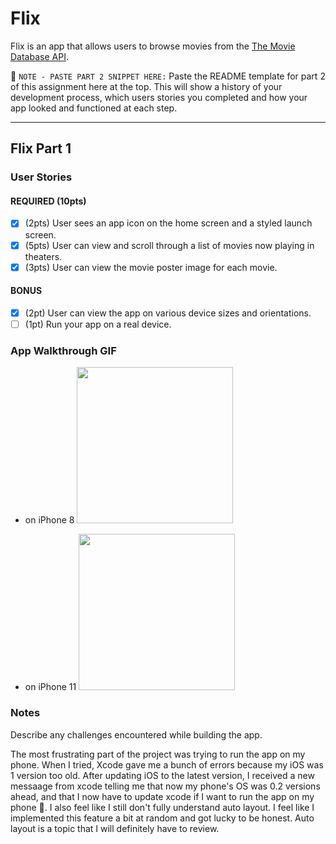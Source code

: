 # Flix

Flix is an app that allows users to browse movies from the [The Movie Database API](http://docs.themoviedb.apiary.io/#).

📝 `NOTE - PASTE PART 2 SNIPPET HERE:` Paste the README template for part 2 of this assignment here at the top. This will show a history of your development process, which users stories you completed and how your app looked and functioned at each step.

---

## Flix Part 1

### User Stories

#### REQUIRED (10pts)
- [x] (2pts) User sees an app icon on the home screen and a styled launch screen.
- [x] (5pts) User can view and scroll through a list of movies now playing in theaters.
- [x] (3pts) User can view the movie poster image for each movie.

#### BONUS
- [x] (2pt) User can view the app on various device sizes and orientations.
- [ ] (1pt) Run your app on a real device.

### App Walkthrough GIF

- on iPhone 8
<img src="http://g.recordit.co/KU4BNoe0fW.gif" width=250><br>

- on iPhone 11
<img src="http://g.recordit.co/fwth2x89J0.gif" width=250><br>

### Notes
Describe any challenges encountered while building the app.

The most frustrating part of the project was trying to run the app on my phone. When I tried, Xcode gave me a bunch of errors because my iOS was 1 version too old. After updating iOS to the latest version, I received a new messaage from xcode telling me that now my phone's OS was 0.2 versions ahead, and that I now have to update xcode if I want to run the app on my phone 🙂. 
I also feel like I still don't fully understand auto layout. I feel like I implemented this feature a bit at random and got lucky to be honest. Auto layout is a topic that I will definitely have to review. 
